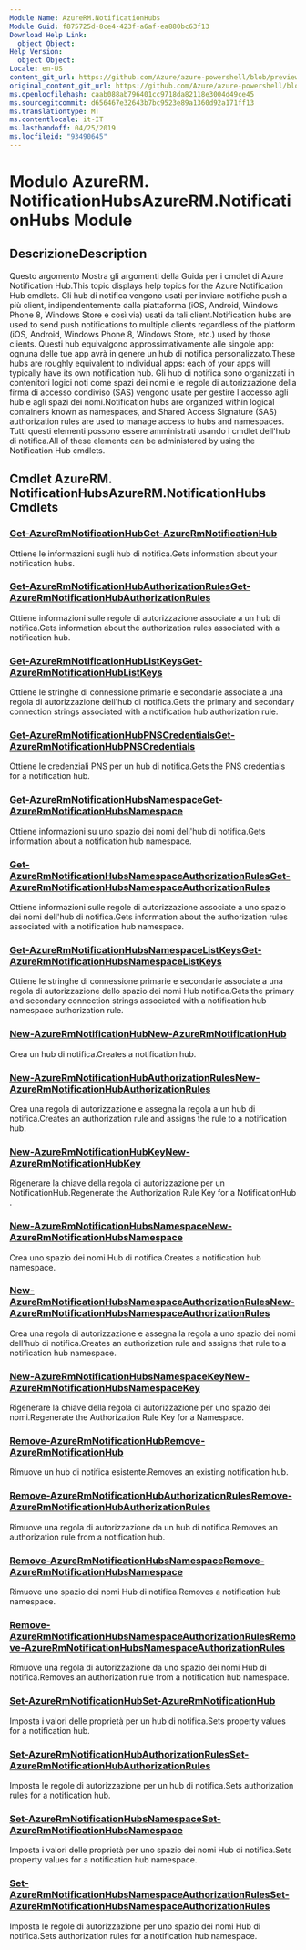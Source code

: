 ```yaml
---
Module Name: AzureRM.NotificationHubs
Module Guid: f875725d-8ce4-423f-a6af-ea880bc63f13
Download Help Link:
  object Object: 
Help Version:
  object Object: 
Locale: en-US
content_git_url: https://github.com/Azure/azure-powershell/blob/preview/src/ResourceManager/NotificationHubs/Commands.NotificationHubs/help/AzureRM.NotificationHubs.md
original_content_git_url: https://github.com/Azure/azure-powershell/blob/preview/src/ResourceManager/NotificationHubs/Commands.NotificationHubs/help/AzureRM.NotificationHubs.md
ms.openlocfilehash: caab088ab796401cc9718da82118e3004d49ce45
ms.sourcegitcommit: d656467e32643b7bc9523e89a1360d92a171ff13
ms.translationtype: MT
ms.contentlocale: it-IT
ms.lasthandoff: 04/25/2019
ms.locfileid: "93490645"
---
```

# <span data-ttu-id="8d75a-101">Modulo AzureRM. NotificationHubs</span><span class="sxs-lookup"><span data-stu-id="8d75a-101">AzureRM.NotificationHubs Module</span></span>
## <span data-ttu-id="8d75a-102">Descrizione</span><span class="sxs-lookup"><span data-stu-id="8d75a-102">Description</span></span>
<span data-ttu-id="8d75a-103">Questo argomento Mostra gli argomenti della Guida per i cmdlet di Azure Notification Hub.</span><span class="sxs-lookup"><span data-stu-id="8d75a-103">This topic displays help topics for the Azure Notification Hub cmdlets.</span></span> <span data-ttu-id="8d75a-104">Gli hub di notifica vengono usati per inviare notifiche push a più client, indipendentemente dalla piattaforma (iOS, Android, Windows Phone 8, Windows Store e così via) usati da tali client.</span><span class="sxs-lookup"><span data-stu-id="8d75a-104">Notification hubs are used to send push notifications to multiple clients regardless of the platform (iOS, Android, Windows Phone 8, Windows Store, etc.) used by those clients.</span></span> <span data-ttu-id="8d75a-105">Questi hub equivalgono approssimativamente alle singole app: ognuna delle tue app avrà in genere un hub di notifica personalizzato.</span><span class="sxs-lookup"><span data-stu-id="8d75a-105">These hubs are roughly equivalent to individual apps: each of your apps will typically have its own notification hub.</span></span> <span data-ttu-id="8d75a-106">Gli hub di notifica sono organizzati in contenitori logici noti come spazi dei nomi e le regole di autorizzazione della firma di accesso condiviso (SAS) vengono usate per gestire l'accesso agli hub e agli spazi dei nomi.</span><span class="sxs-lookup"><span data-stu-id="8d75a-106">Notification hubs are organized within logical containers known as namespaces, and Shared Access Signature (SAS) authorization rules are used to manage access to hubs and namespaces.</span></span> <span data-ttu-id="8d75a-107">Tutti questi elementi possono essere amministrati usando i cmdlet dell'hub di notifica.</span><span class="sxs-lookup"><span data-stu-id="8d75a-107">All of these elements can be administered by using the Notification Hub cmdlets.</span></span>

## <span data-ttu-id="8d75a-108">Cmdlet AzureRM. NotificationHubs</span><span class="sxs-lookup"><span data-stu-id="8d75a-108">AzureRM.NotificationHubs Cmdlets</span></span>
### [<span data-ttu-id="8d75a-109">Get-AzureRmNotificationHub</span><span class="sxs-lookup"><span data-stu-id="8d75a-109">Get-AzureRmNotificationHub</span></span>](Get-AzureRmNotificationHub.md)
<span data-ttu-id="8d75a-110">Ottiene le informazioni sugli hub di notifica.</span><span class="sxs-lookup"><span data-stu-id="8d75a-110">Gets information about your notification hubs.</span></span>

### [<span data-ttu-id="8d75a-111">Get-AzureRmNotificationHubAuthorizationRules</span><span class="sxs-lookup"><span data-stu-id="8d75a-111">Get-AzureRmNotificationHubAuthorizationRules</span></span>](Get-AzureRmNotificationHubAuthorizationRules.md)
<span data-ttu-id="8d75a-112">Ottiene informazioni sulle regole di autorizzazione associate a un hub di notifica.</span><span class="sxs-lookup"><span data-stu-id="8d75a-112">Gets information about the authorization rules associated with a notification hub.</span></span>

### [<span data-ttu-id="8d75a-113">Get-AzureRmNotificationHubListKeys</span><span class="sxs-lookup"><span data-stu-id="8d75a-113">Get-AzureRmNotificationHubListKeys</span></span>](Get-AzureRmNotificationHubListKeys.md)
<span data-ttu-id="8d75a-114">Ottiene le stringhe di connessione primarie e secondarie associate a una regola di autorizzazione dell'hub di notifica.</span><span class="sxs-lookup"><span data-stu-id="8d75a-114">Gets the primary and secondary connection strings associated with a notification hub authorization rule.</span></span>

### [<span data-ttu-id="8d75a-115">Get-AzureRmNotificationHubPNSCredentials</span><span class="sxs-lookup"><span data-stu-id="8d75a-115">Get-AzureRmNotificationHubPNSCredentials</span></span>](Get-AzureRmNotificationHubPNSCredentials.md)
<span data-ttu-id="8d75a-116">Ottiene le credenziali PNS per un hub di notifica.</span><span class="sxs-lookup"><span data-stu-id="8d75a-116">Gets the PNS credentials for a notification hub.</span></span>

### [<span data-ttu-id="8d75a-117">Get-AzureRmNotificationHubsNamespace</span><span class="sxs-lookup"><span data-stu-id="8d75a-117">Get-AzureRmNotificationHubsNamespace</span></span>](Get-AzureRmNotificationHubsNamespace.md)
<span data-ttu-id="8d75a-118">Ottiene informazioni su uno spazio dei nomi dell'hub di notifica.</span><span class="sxs-lookup"><span data-stu-id="8d75a-118">Gets information about a notification hub namespace.</span></span>

### [<span data-ttu-id="8d75a-119">Get-AzureRmNotificationHubsNamespaceAuthorizationRules</span><span class="sxs-lookup"><span data-stu-id="8d75a-119">Get-AzureRmNotificationHubsNamespaceAuthorizationRules</span></span>](Get-AzureRmNotificationHubsNamespaceAuthorizationRules.md)
<span data-ttu-id="8d75a-120">Ottiene informazioni sulle regole di autorizzazione associate a uno spazio dei nomi dell'hub di notifica.</span><span class="sxs-lookup"><span data-stu-id="8d75a-120">Gets information about the authorization rules associated with a notification hub namespace.</span></span>

### [<span data-ttu-id="8d75a-121">Get-AzureRmNotificationHubsNamespaceListKeys</span><span class="sxs-lookup"><span data-stu-id="8d75a-121">Get-AzureRmNotificationHubsNamespaceListKeys</span></span>](Get-AzureRmNotificationHubsNamespaceListKeys.md)
<span data-ttu-id="8d75a-122">Ottiene le stringhe di connessione primarie e secondarie associate a una regola di autorizzazione dello spazio dei nomi Hub notifica.</span><span class="sxs-lookup"><span data-stu-id="8d75a-122">Gets the primary and secondary connection strings associated with a notification hub namespace authorization rule.</span></span>

### [<span data-ttu-id="8d75a-123">New-AzureRmNotificationHub</span><span class="sxs-lookup"><span data-stu-id="8d75a-123">New-AzureRmNotificationHub</span></span>](New-AzureRmNotificationHub.md)
<span data-ttu-id="8d75a-124">Crea un hub di notifica.</span><span class="sxs-lookup"><span data-stu-id="8d75a-124">Creates a notification hub.</span></span>

### [<span data-ttu-id="8d75a-125">New-AzureRmNotificationHubAuthorizationRules</span><span class="sxs-lookup"><span data-stu-id="8d75a-125">New-AzureRmNotificationHubAuthorizationRules</span></span>](New-AzureRmNotificationHubAuthorizationRules.md)
<span data-ttu-id="8d75a-126">Crea una regola di autorizzazione e assegna la regola a un hub di notifica.</span><span class="sxs-lookup"><span data-stu-id="8d75a-126">Creates an authorization rule and assigns the rule to a notification hub.</span></span>

### [<span data-ttu-id="8d75a-127">New-AzureRmNotificationHubKey</span><span class="sxs-lookup"><span data-stu-id="8d75a-127">New-AzureRmNotificationHubKey</span></span>](New-AzureRmNotificationHubKey.md)
<span data-ttu-id="8d75a-128">Rigenerare la chiave della regola di autorizzazione per un NotificationHub.</span><span class="sxs-lookup"><span data-stu-id="8d75a-128">Regenerate the Authorization Rule Key for a NotificationHub .</span></span>

### [<span data-ttu-id="8d75a-129">New-AzureRmNotificationHubsNamespace</span><span class="sxs-lookup"><span data-stu-id="8d75a-129">New-AzureRmNotificationHubsNamespace</span></span>](New-AzureRmNotificationHubsNamespace.md)
<span data-ttu-id="8d75a-130">Crea uno spazio dei nomi Hub di notifica.</span><span class="sxs-lookup"><span data-stu-id="8d75a-130">Creates a notification hub namespace.</span></span>

### [<span data-ttu-id="8d75a-131">New-AzureRmNotificationHubsNamespaceAuthorizationRules</span><span class="sxs-lookup"><span data-stu-id="8d75a-131">New-AzureRmNotificationHubsNamespaceAuthorizationRules</span></span>](New-AzureRmNotificationHubsNamespaceAuthorizationRules.md)
<span data-ttu-id="8d75a-132">Crea una regola di autorizzazione e assegna la regola a uno spazio dei nomi dell'hub di notifica.</span><span class="sxs-lookup"><span data-stu-id="8d75a-132">Creates an authorization rule and assigns that rule to a notification hub namespace.</span></span>

### [<span data-ttu-id="8d75a-133">New-AzureRmNotificationHubsNamespaceKey</span><span class="sxs-lookup"><span data-stu-id="8d75a-133">New-AzureRmNotificationHubsNamespaceKey</span></span>](New-AzureRmNotificationHubsNamespaceKey.md)
<span data-ttu-id="8d75a-134">Rigenerare la chiave della regola di autorizzazione per uno spazio dei nomi.</span><span class="sxs-lookup"><span data-stu-id="8d75a-134">Regenerate the Authorization Rule Key for a Namespace.</span></span>

### [<span data-ttu-id="8d75a-135">Remove-AzureRmNotificationHub</span><span class="sxs-lookup"><span data-stu-id="8d75a-135">Remove-AzureRmNotificationHub</span></span>](Remove-AzureRmNotificationHub.md)
<span data-ttu-id="8d75a-136">Rimuove un hub di notifica esistente.</span><span class="sxs-lookup"><span data-stu-id="8d75a-136">Removes an existing notification hub.</span></span>

### [<span data-ttu-id="8d75a-137">Remove-AzureRmNotificationHubAuthorizationRules</span><span class="sxs-lookup"><span data-stu-id="8d75a-137">Remove-AzureRmNotificationHubAuthorizationRules</span></span>](Remove-AzureRmNotificationHubAuthorizationRules.md)
<span data-ttu-id="8d75a-138">Rimuove una regola di autorizzazione da un hub di notifica.</span><span class="sxs-lookup"><span data-stu-id="8d75a-138">Removes an authorization rule from a notification hub.</span></span>

### [<span data-ttu-id="8d75a-139">Remove-AzureRmNotificationHubsNamespace</span><span class="sxs-lookup"><span data-stu-id="8d75a-139">Remove-AzureRmNotificationHubsNamespace</span></span>](Remove-AzureRmNotificationHubsNamespace.md)
<span data-ttu-id="8d75a-140">Rimuove uno spazio dei nomi Hub di notifica.</span><span class="sxs-lookup"><span data-stu-id="8d75a-140">Removes a notification hub namespace.</span></span>

### [<span data-ttu-id="8d75a-141">Remove-AzureRmNotificationHubsNamespaceAuthorizationRules</span><span class="sxs-lookup"><span data-stu-id="8d75a-141">Remove-AzureRmNotificationHubsNamespaceAuthorizationRules</span></span>](Remove-AzureRmNotificationHubsNamespaceAuthorizationRules.md)
<span data-ttu-id="8d75a-142">Rimuove una regola di autorizzazione da uno spazio dei nomi Hub di notifica.</span><span class="sxs-lookup"><span data-stu-id="8d75a-142">Removes an authorization rule from a notification hub namespace.</span></span>

### [<span data-ttu-id="8d75a-143">Set-AzureRmNotificationHub</span><span class="sxs-lookup"><span data-stu-id="8d75a-143">Set-AzureRmNotificationHub</span></span>](Set-AzureRmNotificationHub.md)
<span data-ttu-id="8d75a-144">Imposta i valori delle proprietà per un hub di notifica.</span><span class="sxs-lookup"><span data-stu-id="8d75a-144">Sets property values for a notification hub.</span></span>

### [<span data-ttu-id="8d75a-145">Set-AzureRmNotificationHubAuthorizationRules</span><span class="sxs-lookup"><span data-stu-id="8d75a-145">Set-AzureRmNotificationHubAuthorizationRules</span></span>](Set-AzureRmNotificationHubAuthorizationRules.md)
<span data-ttu-id="8d75a-146">Imposta le regole di autorizzazione per un hub di notifica.</span><span class="sxs-lookup"><span data-stu-id="8d75a-146">Sets authorization rules for a notification hub.</span></span>

### [<span data-ttu-id="8d75a-147">Set-AzureRmNotificationHubsNamespace</span><span class="sxs-lookup"><span data-stu-id="8d75a-147">Set-AzureRmNotificationHubsNamespace</span></span>](Set-AzureRmNotificationHubsNamespace.md)
<span data-ttu-id="8d75a-148">Imposta i valori delle proprietà per uno spazio dei nomi Hub di notifica.</span><span class="sxs-lookup"><span data-stu-id="8d75a-148">Sets property values for a notification hub namespace.</span></span>

### [<span data-ttu-id="8d75a-149">Set-AzureRmNotificationHubsNamespaceAuthorizationRules</span><span class="sxs-lookup"><span data-stu-id="8d75a-149">Set-AzureRmNotificationHubsNamespaceAuthorizationRules</span></span>](Set-AzureRmNotificationHubsNamespaceAuthorizationRules.md)
<span data-ttu-id="8d75a-150">Imposta le regole di autorizzazione per uno spazio dei nomi Hub di notifica.</span><span class="sxs-lookup"><span data-stu-id="8d75a-150">Sets authorization rules for a notification hub namespace.</span></span>

